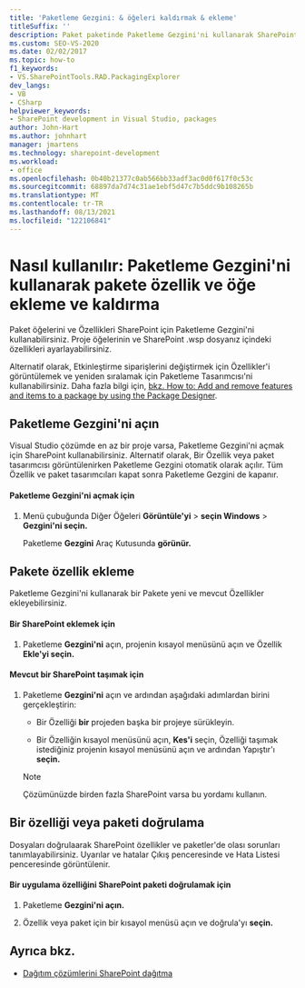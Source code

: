 ```yaml
---
title: 'Paketleme Gezgini: & öğeleri kaldırmak & ekleme'
titleSuffix: ''
description: Paket paketinde Paketleme Gezgini'ni kullanarak SharePoint ve öğeleri bir pakete Visual Studio.
ms.custom: SEO-VS-2020
ms.date: 02/02/2017
ms.topic: how-to
f1_keywords:
- VS.SharePointTools.RAD.PackagingExplorer
dev_langs:
- VB
- CSharp
helpviewer_keywords:
- SharePoint development in Visual Studio, packages
author: John-Hart
ms.author: johnhart
manager: jmartens
ms.technology: sharepoint-development
ms.workload:
- office
ms.openlocfilehash: 0b40b21377c0ab566bb33adf3ac0d0f617f0c53c
ms.sourcegitcommit: 68897da7d74c31ae1ebf5d47c7b5ddc9b108265b
ms.translationtype: MT
ms.contentlocale: tr-TR
ms.lasthandoff: 08/13/2021
ms.locfileid: "122106841"
---
```

# <a name="how-to-add-and-remove-features-and-items-to-a-package-by-using-the-packaging-explorer"></a>Nasıl kullanılır: Paketleme Gezgini'ni kullanarak pakete özellik ve öğe ekleme ve kaldırma
  Paket öğelerini ve Özellikleri SharePoint için Paketleme Gezgini'ni kullanabilirsiniz. Proje öğelerinin ve SharePoint .wsp dosyanız içindeki özellikleri ayarlayabilirsiniz.

 Alternatif olarak, Etkinleştirme siparişlerini değiştirmek için Özellikler'i görüntülemek ve yeniden sıralamak için Paketleme Tasarımcısı'ni kullanabilirsiniz. Daha fazla bilgi için, [bkz. How to: Add and remove features and items to a package by using the Package Designer](../sharepoint/how-to-add-and-remove-features-and-items-to-a-package-by-using-the-package-designer.md).

## <a name="open-the-packaging-explorer"></a>Paketleme Gezgini'ni açın
 Visual Studio çözümde en az bir proje varsa, Paketleme Gezgini'ni açmak için SharePoint kullanabilirsiniz. Alternatif olarak, Bir Özellik veya paket tasarımcısı görüntülenirken Paketleme Gezgini otomatik olarak açılır. Tüm Özellik ve paket tasarımcıları kapat sonra Paketleme Gezgini de kapanır.

#### <a name="to-open-the-packaging-explorer"></a>Paketleme Gezgini'ni açmak için

1. Menü çubuğunda Diğer Öğeleri **Görüntüle'yi**  >  **seçin Windows**  >  **Gezgini'ni seçin.**

     Paketleme **Gezgini** Araç Kutusunda **görünür.**

## <a name="adding-a-feature-to-a-package"></a>Pakete özellik ekleme
 Paketleme Gezgini'ni kullanarak bir Pakete yeni ve mevcut Özellikler ekleyebilirsiniz.

#### <a name="to-add-a-sharepoint-feature"></a>Bir SharePoint eklemek için

1. Paketleme **Gezgini'ni** açın, projenin kısayol menüsünü açın ve Özellik **Ekle'yi seçin.**

#### <a name="to-move-an-existing-sharepoint-feature"></a>Mevcut bir SharePoint taşımak için

1. Paketleme **Gezgini'ni** açın ve ardından aşağıdaki adımlardan birini gerçekleştirin:

    - Bir Özelliği **bir** projeden başka bir projeye sürükleyin.

    - Bir Özelliğin kısayol menüsünü açın, **Kes'i** seçin, Özelliği taşımak istediğiniz projenin kısayol menüsünü açın ve ardından Yapıştır'ı **seçin.**

    > [!NOTE]
    > Çözümünüzde birden fazla SharePoint varsa bu yordamı kullanın.

## <a name="validate-a-feature-or-package"></a>Bir özelliği veya paketi doğrulama
 Dosyaları doğrulaarak SharePoint özellikler ve paketler'de olası sorunları tanımlayabilirsiniz. Uyarılar ve hatalar Çıkış penceresinde ve Hata Listesi penceresinde görüntülenir.

#### <a name="to-validate-a-sharepoint-feature-or-package"></a>Bir uygulama özelliğini SharePoint paketi doğrulamak için

1. Paketleme **Gezgini'ni açın.**

2. Özellik veya paket için bir kısayol menüsü açın ve doğrula'yı **seçin.**

## <a name="see-also"></a>Ayrıca bkz.
- [Dağıtım çözümlerini SharePoint dağıtma](../sharepoint/packaging-and-deploying-sharepoint-solutions.md)
